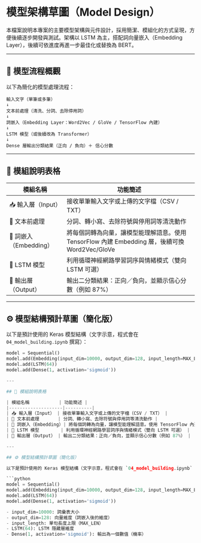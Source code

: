 # 模型架構草圖（Model Design）

本檔案說明本專案的主要模型架構與元件設計，採用簡潔、模組化的方式呈現，方便後續逐步開發與測試。架構以 LSTM 為主，搭配詞向量嵌入（Embedding Layer），後續可依進度再進一步最佳化或替換為 BERT。

---

## 📌 模型流程概觀

以下為簡化的模型處理流程：
```
輸入文字（單筆或多筆）
↓
文本前處理（清洗、分詞、去除停用詞）
↓
詞嵌入（Embedding Layer：Word2Vec / GloVe / TensorFlow 內建）
↓
LSTM 模型（或後續改為 Transformer）
↓
Dense 層輸出分類結果（正向 / 負向）＋ 信心分數
```
---

## 🧩 模組說明表格

| 模組名稱           | 功能簡述 |
|--------------------|----------|
| 📥 輸入層（Input） | 接收單筆輸入文字或上傳的文字檔（CSV / TXT） |
| 🧹 文本前處理       | 分詞、轉小寫、去除符號與停用詞等清洗動作 |
| 🧠 詞嵌入（Embedding）| 將每個詞轉為向量，讓模型能理解語意。使用 TensorFlow 內建 Embedding 層，後續可換 Word2Vec/GloVe |
| 🔁 LSTM 模型        | 利用循環神經網路學習詞序與情緒模式（雙向 LSTM 可選） |
| 🎯 輸出層（Output） | 輸出二分類結果：正向／負向，並顯示信心分數（例如 87%） |

---

## ⚙️ 模型結構預計草圖（簡化版）

以下是預計使用的 Keras 模型結構（文字示意，程式會在 `04_model_building.ipynb` 撰寫）：

```python
model = Sequential()
model.add(Embedding(input_dim=10000, output_dim=128, input_length=MAX_LEN))
model.add(LSTM(64))
model.add(Dense(1, activation='sigmoid'))

---

## 🧩 模組說明表格

| 模組名稱           | 功能簡述 |
|--------------------|----------|
| 📥 輸入層（Input） | 接收單筆輸入文字或上傳的文字檔（CSV / TXT） |
| 🧹 文本前處理       | 分詞、轉小寫、去除符號與停用詞等清洗動作 |
| 🧠 詞嵌入（Embedding）| 將每個詞轉為向量，讓模型能理解語意。使用 TensorFlow 內建 Embedding 層，後續可換 Word2Vec/GloVe |
| 🔁 LSTM 模型        | 利用循環神經網路學習詞序與情緒模式（雙向 LSTM 可選） |
| 🎯 輸出層（Output） | 輸出二分類結果：正向／負向，並顯示信心分數（例如 87%） |

---

## ⚙️ 模型結構預計草圖（簡化版）

以下是預計使用的 Keras 模型結構（文字示意，程式會在 `04_model_building.ipynb` 撰寫）：

```python
model = Sequential()
model.add(Embedding(input_dim=10000, output_dim=128, input_length=MAX_LEN))
model.add(LSTM(64))
model.add(Dense(1, activation='sigmoid'))

- input_dim=10000: 詞彙表大小
- output_dim=128: 向量維度（詞嵌入後的維度）
- input_length: 單句長度上限（MAX_LEN）
- LSTM(64): LSTM 隱藏層維度
- Dense(1, activation='sigmoid'): 輸出為一個數值（機率）
